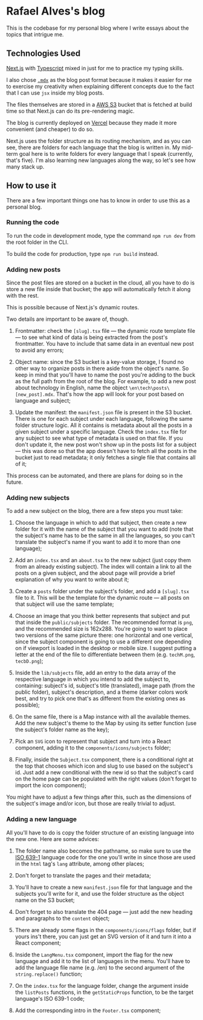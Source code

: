 # Rafael Alves's blog

This is the codebase for my personal blog where I write essays about the topics that intrigue me. 

## Technologies Used

[Next.js](https://nextjs.org) with [Typescript](https://www.typescriptlang.org/) mixed in just for me to practice my typing skills.

I also chose [`.mdx`](https://mdxjs.com/) as the blog post format because it makes it easier for me to exercise my creativity when explaining different concepts due to the fact that I can use `jsx` inside my blog posts.

The files themselves are stored in a [AWS S3](https://aws.amazon.com/s3/) bucket that is fetched at build time so that Next.js can do its pre-rendering magic.

The blog is currently deployed on [Vercel](https://vercel.com) because they made it more convenient (and cheaper) to do so.

Next.js uses the folder structure as its routing mechanism, and as you can see, there are folders for each language that the blog is written in. My mid-term goal here is to write folders for every language that I speak (currently, that's five). I'm also learning new languages along the way, so let's see how many stack up.

## How to use it

There are a few important things one has to know in order to use this as a personal blog.

### Running the code

To run the code in development mode, type the command `npm run dev` from the root folder in the CLI.

To build the code for production, type `npm run build` instead.

### Adding new posts

Since the post files are stored on a bucket in the cloud, all you have to do is store a new file inside that bucket; the app will automatically fetch it along with the rest.

This is possible because of Next.js's dynamic routes.

Two details are important to be aware of, though.

1. Frontmatter: check the `[slug].tsx` file — the dynamic route template file — to see what kind of data is being extracted from the post's frontmatter. You have to include that same data in an eventual new post to avoid any errors;

2. Object name: since the S3 bucket is a key-value storage, I found no other way to organize posts in there aside from the object's name. So keep in mind that you'll have to name the post you're adding to the buck as the full path from the root of the blog. For example, to add a new post about technology in English, name the object `\en\tech\posts\[new_post].mdx`. That's how the app will look for your post based on language and subject;

3. Update the manifest: the `manifest.json` file is present in the S3 bucket. There is one for each subject under each language, following the same folder structure logic. All it contains is metadata about all the posts in a given subject under a specific language. Check the `index.tsx` file for any subject to see what type of metadata is used on that file. If you don't update it, the new post won't show up in the posts list for a subject — this was done so that the app doesn't have to fetch all the posts in the bucket just to read metadata; it only fetches a single file that contains all of it;

This process can be automated, and there are plans for doing so in the future.

### Adding new subjects

To add a new subject on the blog, there are a few steps you must take:

1. Choose the language in which to add that subject, then create a new folder for it with the name of the subject that you want to add (note that the subject's name has to be the same in all the languages, so you can't translate the subject's name if you want to add it to more than one language);

2. Add an `index.tsx` and an `about.tsx` to the new subject (just copy them from an already existing subject). The index will contain a link to all the posts on a given subject, and the about page will provide a brief explanation of why you want to write about it;

3. Create a `posts` folder under the subject's folder, and add a `[slug].tsx` file to it. This will be the template for the dynamic route — all posts on that subject will use the same template;

4. Choose an image that you think better represents that subject and put that inside the `public/subjects` folder. The recommended format is `png`, and the recommended size is 162x288. You're going to want to place two versions of the same picture there: one horizontal and one vertical, since the subject component is going to use a different one depending on if viewport is loaded in the desktop or mobile size. I suggest putting a letter at the end of the file to differentiate between them (e.g. `techM.png`, `tecbD.png`);

5. Inside the `lib/subjects` file, add an entry to the data array of the respective language in which you intend to add the subject to, containing: subject's id, subject's title (translated), image path (from the public folder), subject's description, and a theme (darker colors work best, and try to pick one that's as different from the existing ones as possible);

6. On the same file, there is a Map instance with all the available themes. Add the new subject's theme to the Map by using its setter function (use the subject's folder name as the key);

7. Pick an `SVG` icon to represent that subject and turn into a React component, adding it to the `components/icons/subjects` folder;

8. Finally, inside the `Subject.tsx` component, there is a conditional right at the top that chooses which icon and slug to use based on the subject's id. Just add a new conditional with the new id so that the subject's card on the home page can be populated with the right values (don't forget to import the icon component);

You might have to adjust a few things after this, such as the dimensions of the subject's image and/or icon, but those are really trivial to adjust.

### Adding a new language

All you'll have to do is copy the folder structure of an existing language into the new one. Here are some advices:

1. The folder name also becomes the pathname, so make sure to use the [ISO 639-1](https://en.wikipedia.org/wiki/List_of_ISO_639-1_codes) language code for the one you'll write in since those are used in the `html` tag's `lang` attribute, among other places;

2. Don't forget to translate the pages and their metadata;

3. You'll have to create a new `manifest.json` file for that language and the subjects you'll write for it, and use the folder structure as the object name on the S3 bucket;

4. Don't forget to also translate the 404 page — just add the new heading and paragraphs to the `content` object;

5. There are already some flags in the `components/icons/flags` folder, but if yours ins't there, you can just get an SVG version of it and turn it into a React component;

6. Inside the `LangMenu.tsx` component, import the flag for the new language and add it to the list of languages in the menu. You'll have to add the language file name (e.g. /en) to the second argument of the `string.replace()` function;

7. On the `index.tsx` for the language folder, change the argument inside the `listPosts` functions, in the `getStaticProps` function, to be the target language's ISO 639-1 code;

8. Add the corresponding intro in the `Footer.tsx` component;